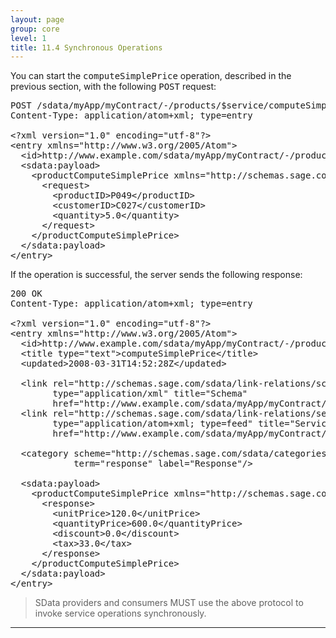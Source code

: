 ```yaml
---
layout: page
group: core
level: 1
title: 11.4 Synchronous Operations
---
```


You can start the <tt>computeSimplePrice</tt> operation, described in the
previous section, with the following <tt>POST</tt> request:

<pre>POST /sdata/myApp/myContract/-/products/$service/computeSimplePrice
Content-Type: application/atom+xml; type=entry
&nbsp;
&lt;?xml version="1.0" encoding="utf-8"?&gt;
&lt;entry xmlns="http://www.w3.org/2005/Atom"&gt;
  &lt;id&gt;http://www.example.com/sdata/myApp/myContract/-/products/$service/computeSimplePrice&lt;/id&gt;
  &lt;sdata:payload&gt;
    &lt;productComputeSimplePrice xmlns="http://schemas.sage.com/myContract"&gt;
  &nbsp;   &lt;request&gt;
&nbsp;  &nbsp;&nbsp;   &lt;productID&gt;P049&lt;/productID&gt;
&nbsp;  &nbsp;&nbsp;   &lt;customerID&gt;C027&lt;/customerID&gt;
&nbsp;  &nbsp;&nbsp;   &lt;quantity&gt;5.0&lt;/quantity&gt;
&nbsp;     &lt;/request&gt;
    &lt;/productComputeSimplePrice&gt;
  &lt;/sdata:payload&gt;
&lt;/entry&gt;</pre>

If the operation is successful, the server sends the following response:

<pre>200 OK
Content-Type: application/atom+xml; type=entry
&nbsp;
&lt;?xml version="1.0" encoding="utf-8"?&gt;
&lt;entry xmlns="http://www.w3.org/2005/Atom"&gt;
&nbsp; &lt;id&gt;http://www.example.com/sdata/myApp/myContract/-/products/$service/computeSimplePrice&lt;/id&gt;
&nbsp; &lt;title type="text"&gt;computeSimplePrice&lt;/title&gt;
&nbsp; &lt;updated&gt;2008-03-31T14:52:28Z&lt;/updated&gt;

&nbsp; &lt;link rel="http://schemas.sage.com/sdata/link-relations/schema" 
&nbsp;&nbsp; &nbsp;&nbsp;&nbsp;&nbsp; type="application/xml" title="Schema" 
&nbsp;&nbsp;&nbsp;  &nbsp;&nbsp; href="http://www.example.com/sdata/myApp/myContract/-/$schema?version=5#productComputeSimplePrice" /&gt;
&nbsp; &lt;link rel="http://schemas.sage.com/sdata/link-relations/service" 
&nbsp;&nbsp;  &nbsp;&nbsp;&nbsp; type="application/atom+xml; type=feed" title="Service" 
&nbsp;&nbsp;&nbsp;&nbsp;  &nbsp; href="http://www.example.com/sdata/myApp/myContract/-/products/$service" /&gt;

  &lt;category scheme="http://schemas.sage.com/sdata/categories" 
            term="response" label="Response"/&gt;

  &lt;sdata:payload&gt;
&nbsp;   &lt;productComputeSimplePrice xmlns="http://schemas.sage.com/myContract"&gt;
&nbsp;  &nbsp;&nbsp; &lt;response&gt;
&nbsp;  &nbsp;&nbsp;&nbsp;&nbsp; &lt;unitPrice&gt;120.0&lt;/unitPrice&gt;
&nbsp;  &nbsp;&nbsp;&nbsp;&nbsp; &lt;quantityPrice&gt;600.0&lt;/quantityPrice&gt;
&nbsp;  &nbsp;&nbsp;&nbsp;&nbsp; &lt;discount&gt;0.0&lt;/discount&gt;
&nbsp;  &nbsp;&nbsp;&nbsp;&nbsp; &lt;tax&gt;33.0&lt;/tax&gt;
&nbsp;&nbsp;  &nbsp; &lt;/response&gt;
&nbsp;   &lt;/productComputeSimplePrice&gt;&nbsp; 
  &lt;/sdata:payload&gt;
&lt;/entry&gt;</pre>

<blockquote class="compliance">SData providers and consumers MUST use the above protocol to
invoke service operations synchronously.</blockquote>

* * *